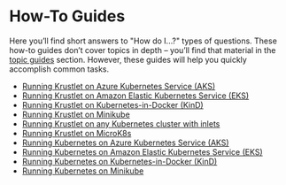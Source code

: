 # How-To Guides

Here you’ll find short answers to "How do I...?" types of questions. These how-to guides don’t cover
topics in depth – you’ll find that material in the [topic guides](../topics/README.md) section.
However, these guides will help you quickly accomplish common tasks.

- [Running Krustlet on Azure Kubernetes Service (AKS)](krustlet-on-aks.md)
- [Running Krustlet on Amazon Elastic Kubernetes Service (EKS)](krustlet-on-eks.md)
- [Running Krustlet on Kubernetes-in-Docker (KinD)](krustlet-on-kind.md)
- [Running Krustlet on Minikube](krustlet-on-minikube.md)
- [Running Krustlet on any Kubernetes cluster with inlets](krustlet-with-inlets.md)
- [Running Krustlet on MicroK8s](krustlet-on-microk8s.md)
- [Running Kubernetes on Azure Kubernetes Service (AKS)](kubernetes-on-aks.md)
- [Running Kubernetes on Amazon Elastic Kubernetes Service (EKS)](kubernetes-on-eks.md)
- [Running Kubernetes on Kubernetes-in-Docker (KinD)](kubernetes-on-kind.md)
- [Running Kubernetes on Minikube](kubernetes-on-minikube.md)
